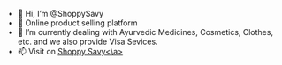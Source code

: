 - 👋 Hi, I’m @ShoppySavy
- 👀 Online product selling platform
- 🌱 I’m currently dealing with Ayurvedic Medicines, Cosmetics, Clothes, etc. and we also provide Visa Sevices.
- 📫 Visit on <a href="shoppysavy.com">Shoppy Savy<\a>

<!---
ShoppySavy/ShoppySavy is a ✨ special ✨ repository because its `README.md` (this file) appears on your GitHub profile.
You can click the Preview link to take a look at your changes.
--->
